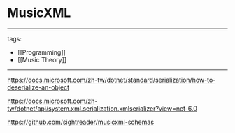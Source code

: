 # MusicXML

---
tags:
  - [[Programming]]
  - [[Music Theory]]
---

https://docs.microsoft.com/zh-tw/dotnet/standard/serialization/how-to-deserialize-an-object

https://docs.microsoft.com/zh-tw/dotnet/api/system.xml.serialization.xmlserializer?view=net-6.0

https://github.com/sightreader/musicxml-schemas

